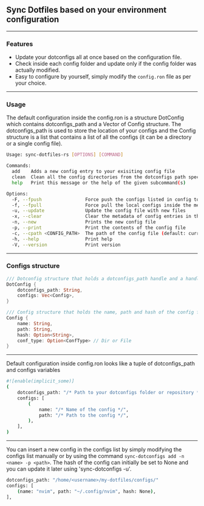 ## Sync Dotfiles based on your environment configuration
---

### Features
- Update your dotconfigs all at once based on the configuration file.
- Check inside each config folder and update only if the config folder was actually modified.
- Easy to configure by yourself, simply modify the `config.ron` file as per your choice.
---

### Usage
The default configuration inside the config.ron is a structure DotConfig which contains dotconfigs_path and a Vector of Config structure.
The dotconfigs_path is used to store the location of your configs and the Config structure is a list that contains a list of all the configs (it can be a directory or a single config file).

```bash
Usage: sync-dotfiles-rs [OPTIONS] [COMMAND]

Commands:
  add    Adds a new config entry to your exisiting config file
  clean  Clean all the config directories from the dotconfigs path specified in the config file
  help   Print this message or the help of the given subcommand(s)

Options:
  -F, --fpush                Force push the configs listed in config to the local configs directory
  -f, --fpull                Force pull the local configs inside the mentioned dotconfigs directory
  -u, --update               Update the config file with new files
  -x, --clear                Clear the metadata of config entries in the config file
  -n, --new                  Prints the new config file
  -p, --print                Print the contents of the config file
  -c, --cpath <CONFIG_PATH>  The path of the config file (default: current_dir/config.ron)
  -h, --help                 Print help
  -V, --version              Print version

```
___

### Configs structure

```rust
/// Dotconfig structure that holds a dotconfigs_path handle and a handle to a list of configs
DotConfig {
    dotconfigs_path: String,
    configs: Vec<Config>,
}

/// Config structure that holds the name, path and hash of the config folder/file
Config {
    name: String,
    path: String,
    hash: Option<String>,
    conf_type: Option<ConfType> // Dir or File
}
```
---

Default configuration inside config.ron looks like a tuple of dotconfigs_path and configs variables
```bash
#![enable(implicit_some)]
(
    dotconfigs_path: "/* Path to your dotconfigs folder or repository */",
    configs: [
        (
            name: "/* Name of the config */",
            path: "/* Path to the config */",
        ),
    ],
)
```
---

You can insert a new config in the configs list by simply modifying the configs list manually or by using the command `sync-dotconfigs add -n <name> -p <path>`.
The hash of the config can initially be set to None and you can update it later using 'sync-dotconfigs -u'.
```bash
dotconfigs_path: "/home/<username>/my-dotfiles/configs/"
configs: [
    (name: "nvim", path: "~/.config/nvim", hash: None),
],
```
